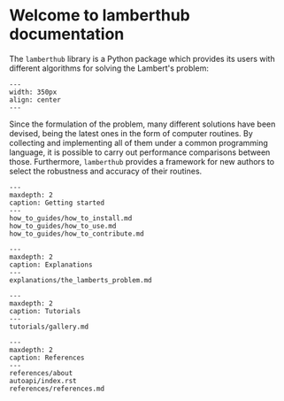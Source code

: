 # Welcome to lamberthub documentation

The `lamberthub` library is a Python package which provides its users with
different algorithms for solving the Lambert's problem:

```{figure} _static/lamberts_problem_geometry.png
---
width: 350px
align: center
---
```

Since the formulation of the problem, many different solutions have been
devised, being the latest ones in the form of computer routines. By collecting
and implementing all of them under a common programming language, it is possible
to carry out performance comparisons between those. Furthermore, `lamberthub`
provides a framework for new authors to select the robustness and accuracy of
their routines.


```{toctree}
---
maxdepth: 2
caption: Getting started
---
how_to_guides/how_to_install.md
how_to_guides/how_to_use.md
how_to_guides/how_to_contribute.md
```

```{toctree}
---
maxdepth: 2
caption: Explanations
---
explanations/the_lamberts_problem.md
```

```{toctree}
---
maxdepth: 2
caption: Tutorials
---
tutorials/gallery.md
```

```{toctree}
---
maxdepth: 2
caption: References
---
references/about
autoapi/index.rst
references/references.md
```
